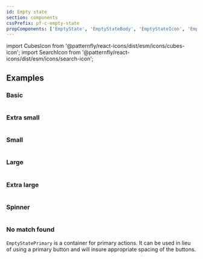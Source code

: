 ```yaml
---
id: Empty state
section: components
cssPrefix: pf-c-empty-state
propComponents: ['EmptyState', 'EmptyStateBody', 'EmptyStateIcon', 'EmptyStatePrimary','EmptyStateActions']
---
```

import CubesIcon from '@patternfly/react-icons/dist/esm/icons/cubes-icon';
import SearchIcon from '@patternfly/react-icons/dist/esm/icons/search-icon';

## Examples
### Basic

```ts file="EmptyStateBasic.tsx"
```

### Extra small

```ts file="EmptyStateExtraSmall.tsx"
```

### Small

```ts file="EmptyStateSmall.tsx"
```

### Large

```ts file="EmptyStateLarge.tsx"
```

### Extra large

```ts file="EmptyStateExtraLarge.tsx"
```

### Spinner

```ts file="EmptyStateSpinner.tsx"
```

### No match found

`EmptyStatePrimary` is a container for primary actions. It can be used in lieu of using a primary button and will insure appropriate spacing of the buttons.

```ts file="EmptyStateNoMatchFound.tsx"
```
